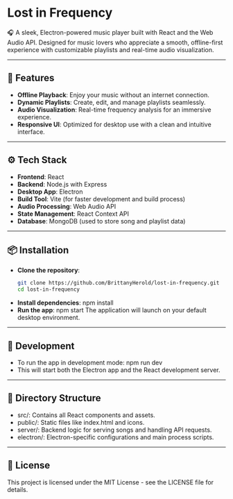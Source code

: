 # Lost in Frequency

🎧 A sleek, Electron-powered music player built with React and the Web Audio API. Designed for music lovers who appreciate a smooth, offline-first experience with customizable playlists and real-time audio visualization.

---

## 🚀 Features
- **Offline Playback**: Enjoy your music without an internet connection.
- **Dynamic Playlists**: Create, edit, and manage playlists seamlessly.
- **Audio Visualization**: Real-time frequency analysis for an immersive experience.
- **Responsive UI**: Optimized for desktop use with a clean and intuitive interface.

---

## ⚙️ Tech Stack
- **Frontend**: React
- **Backend**: Node.js with Express
- **Desktop App**: Electron
- **Build Tool**: Vite (for faster development and build process)
- **Audio Processing**: Web Audio API
- **State Management**: React Context API
- **Database**: MongoDB (used to store song and playlist data)

---

## 📦 Installation
- **Clone the repository**:
  ```bash
  git clone https://github.com/BrittanyHerold/lost-in-frequency.git
  cd lost-in-frequency
- **Install dependencies**:
npm install
- **Run the app**:
npm start
The application will launch on your default desktop environment.

---

## 🧪 Development
- To run the app in development mode:
npm run dev
- This will start both the Electron app and the React development server.

---

## 🧩 Directory Structure
- src/: Contains all React components and assets.
- public/: Static files like index.html and icons.
- server/: Backend logic for serving songs and handling API requests.
- electron/: Electron-specific configurations and main process scripts.

---

## 📄 License
This project is licensed under the MIT License - see the LICENSE file for details.